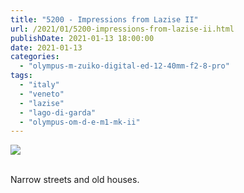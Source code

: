 ```yaml
---
title: "5200 - Impressions from Lazise II"
url: /2021/01/5200-impressions-from-lazise-ii.html
publishDate: 2021-01-13 18:00:00
date: 2021-01-13
categories: 
  - "olympus-m-zuiko-digital-ed-12-40mm-f2-8-pro"
tags: 
  - "italy"
  - "veneto"
  - "lazise"
  - "lago-di-garda"
  - "olympus-om-d-e-m1-mk-ii"
---
```

<div class="container">
<div class="center"><a target="_blank" href="https://d25zfm9zpd7gm5.cloudfront.net/1200x1200/2018/20180914_114120_lr.jpg"><img class="webfeedsFeaturedVisual" src="https://d25zfm9zpd7gm5.cloudfront.net/0600x0600/2018/20180914_114120_lr.jpg" /></a></div>
</div>
<br />

Narrow streets and old houses.